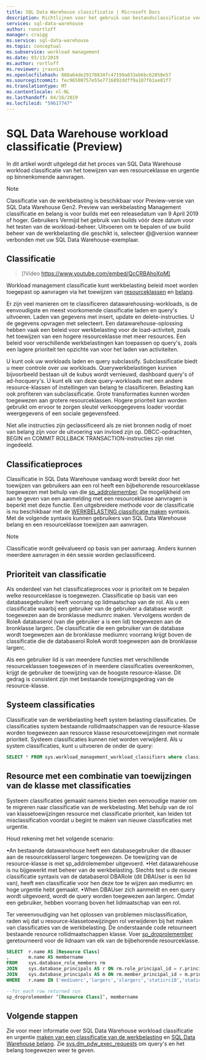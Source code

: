 ```yaml
---
title: SQL Data Warehouse classificatie | Microsoft Docs
description: Richtlijnen voor het gebruik van bestandsclassificatie voor het beheren van de urgentie van een gelijktijdigheid van taken en rekenresources voor query's in Azure SQL Data Warehouse.
services: sql-data-warehouse
author: ronortloff
manager: craigg
ms.service: sql-data-warehouse
ms.topic: conceptual
ms.subservice: workload management
ms.date: 03/13/2019
ms.author: rortloff
ms.reviewer: jrasnick
ms.openlocfilehash: 888a64de29178834fc47199a033eb6bc62858e57
ms.sourcegitcommit: fec96500757e55e7716892ddff9a187f61ae81f7
ms.translationtype: MT
ms.contentlocale: nl-NL
ms.lasthandoff: 04/16/2019
ms.locfileid: "59617747"
---
```

# <a name="sql-data-warehouse-workload-classification-preview"></a>SQL Data Warehouse workload classificatie (Preview)

In dit artikel wordt uitgelegd dat het proces van SQL Data Warehouse workload classificatie van het toewijzen van een resourceklasse en urgentie op binnenkomende aanvragen.

> [!Note]
> Classificatie van de werkbelasting is beschikbaar voor Preview-versie van SQL Data Warehouse Gen2. Preview van werkbelasting Management classificatie en belang is voor builds met een releasedatum van 9 April 2019 of hoger.  Gebruikers Vermijd het gebruik van builds vóór deze datum voor het testen van de workload-beheer.  Uitvoeren om te bepalen of uw build beheer van de werkbelasting die geschikt is, selecteer @@version wanneer verbonden met uw SQL Data Warehouse-exemplaar.

## <a name="classification"></a>Classificatie

> [!Video https://www.youtube.com/embed/QcCRBAhoXpM]

Workload management classificatie kunt werkbelasting beleid moet worden toegepast op aanvragen via het toewijzen van [resourceklassen](resource-classes-for-workload-management.md#what-are-resource-classes) en [belang](sql-data-warehouse-workload-importance.md).

Er zijn veel manieren om te classificeren datawarehousing-workloads, is de eenvoudigste en meest voorkomende classificatie laden en query's uitvoeren. Laden van gegevens met insert, update en delete-instructies.  U de gegevens opvragen met selecteert. Een datawarehouse-oplossing hebben vaak een beleid voor werkbelasting voor de load-activiteit, zoals het toewijzen van een hogere resourceklasse met meer resources. Een beleid voor verschillende werkbelastingen kan toepassen op query's, zoals een lagere prioriteit ten opzichte van voor het laden van activiteiten.

U kunt ook uw workloads laden en query subclassify. Subclassificatie biedt u meer controle over uw workloads. Querywerkbelastingen kunnen bijvoorbeeld bestaan uit de kubus wordt vernieuwd, dashboard query's of ad-hocquery's. U kunt elk van deze query-workloads met een andere resource-klassen of instellingen van belang te classificeren. Belasting kan ook profiteren van subclassificatie. Grote transformaties kunnen worden toegewezen aan grotere resourceklassen. Hogere prioriteit kan worden gebruikt om ervoor te zorgen sleutel verkoopgegevens loader voordat weergegevens of een sociale gegevensfeed.

Niet alle instructies zijn geclassificeerd als ze niet bronnen nodig of moet van belang zijn voor de uitvoering van invloed zijn op.  DBCC-opdrachten, BEGIN en COMMIT ROLLBACK TRANSACTION-instructies zijn niet ingedeeld.

## <a name="classification-process"></a>Classificatieproces

Classificatie in SQL Data Warehouse vandaag wordt bereikt door het toewijzen van gebruikers aan een rol heeft een bijbehorende resourceklasse toegewezen met behulp van die [sp_addrolemember](/sql/relational-databases/system-stored-procedures/sp-addrolemember-transact-sql). De mogelijkheid om aan te geven van een aanmelding met een resourceklasse aanvragen is beperkt met deze functie. Een uitgebreidere methode voor de classificatie is nu beschikbaar met de [WERKBELASTING classificatie maken](/sql/t-sql/statements/create-workload-classifier-transact-sql) syntaxis.  Met de volgende syntaxis kunnen gebruikers van SQL Data Warehouse belang en een resourceklasse toewijzen aan aanvragen.  

> [!NOTE]
> Classificatie wordt geëvalueerd op basis van per aanvraag. Anders kunnen meerdere aanvragen in één sessie worden geclassificeerd.

## <a name="classification-precedence"></a>Prioriteit van classificatie

Als onderdeel van het classificatieproces voor is prioriteit om te bepalen welke resourceklasse is toegewezen. Classificatie op basis van een databasegebruiker heeft voorrang op lidmaatschap van de rol. Als u een classificatie waarbij een gebruiker van de gebruiker a database wordt toegewezen aan de bronklasse mediumrc maken. Vervolgens worden de RoleA databaserol (van die gebruiker a is een lid) toegewezen aan de bronklasse largerc. De classificatie die een gebruiker van de database wordt toegewezen aan de bronklasse mediumrc voorrang krijgt boven de classificatie die de databaserol RoleA wordt toegewezen aan de bronklasse largerc.

Als een gebruiker lid is van meerdere functies met verschillende resourceklassen toegewezen of in meerdere classificaties overeenkomen, krijgt de gebruiker de toewijzing van de hoogste resource-klasse.  Dit gedrag is consistent zijn met bestaande toewijzingsgedrag van de resource-klasse.

## <a name="system-classifiers"></a>Systeem classificaties

Classificatie van de werkbelasting heeft system belasting classificaties. De classificaties system bestaande rollidmaatschappen van de resource-klasse worden toegewezen aan resource klasse resourcetoewijzingen met normale prioriteit. Systeem classificaties kunnen niet worden verwijderd. Als u system classificaties, kunt u uitvoeren de onder de query:

```sql
SELECT * FROM sys.workload_management_workload_classifiers where classifier_id <= 12
```

## <a name="mixing-resource-class-assignments-with-classifiers"></a>Resource met een combinatie van toewijzingen van de klasse met classificaties

Systeem classificaties gemaakt namens bieden een eenvoudige manier om te migreren naar classificatie van de werkbelasting. Met behulp van de rol van klassetoewijzingen resource met classificatie prioriteit, kan leiden tot misclassification voordat u begint te maken van nieuwe classificaties met urgentie.

Houd rekening met het volgende scenario:

•An bestaande datawarehouse heeft een databasegebruiker die dbauser aan de resourceklasserol largerc toegewezen. De toewijzing van de resource-klasse is met sp_addrolemember uitgevoerd.
•Het datawarehouse is nu bijgewerkt met beheer van de werkbelasting.
Slechts test u de nieuwe classificatie syntaxis van de databaserol DBARole (dit DBAUser is een lid van), heeft een classificatie voor hen deze toe te wijzen aan mediumrc en hoge urgentie hebt gemaakt.
•When DBAUser zich aanmeldt en een query wordt uitgevoerd, wordt de query worden toegewezen aan largerc. Omdat een gebruiker, hebben voorrang boven het lidmaatschap van een rol.

Ter vereenvoudiging van het oplossen van problemen misclassification, raden wij dat u resource-klassetoewijzingen rol verwijderen bij het maken van classificaties van de werkbelasting.  De onderstaande code retourneert bestaande resource rollidmaatschappen klasse.  Voer [sp_droprolemember](/sql/relational-databases/system-stored-procedures/sp-droprolemember-transact-sql) geretourneerd voor de lidnaam van elk van de bijbehorende resourceklasse.

```sql
SELECT  r.name AS [Resource Class]
,       m.name AS membername
FROM    sys.database_role_members rm
JOIN    sys.database_principals AS r ON rm.role_principal_id = r.principal_id
JOIN    sys.database_principals AS m ON rm.member_principal_id = m.principal_id
WHERE   r.name IN ('mediumrc','largerc','xlargerc','staticrc10','staticrc20','staticrc30','staticrc40','staticrc50','staticrc60','staticrc70','staticrc80');

--for each row returned run
sp_droprolemember ‘[Resource Class]’, membername
```

## <a name="next-steps"></a>Volgende stappen

Zie voor meer informatie over SQL Data Warehouse workload classificatie en urgentie [maken van een classificatie van de werkbelasting](quickstart-create-a-workload-classifier-tsql.md) en [SQL Data Warehouse belang](sql-data-warehouse-workload-importance.md). Zie [sys.dm_pdw_exec_requests](/sql/relational-databases/system-dynamic-management-views/sys-dm-pdw-exec-requests-transact-sql) om query's en het belang toegewezen weer te geven.
